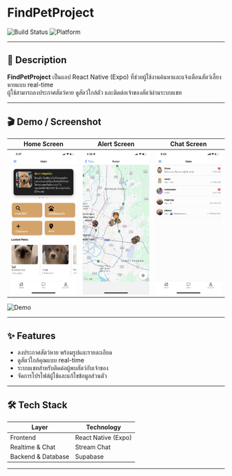 # FindPetProject
![Build Status](https://img.shields.io/badge/build-passing-brightgreen)
![Platform](https://img.shields.io/badge/platform-ReactNative%20%7C%20Expo-lightgrey)

---

## 📖 Description
**FindPetProject** เป็นแอป React Native (Expo) ที่ช่วยผู้ใช้งานค้นหาและแจ้งเตือนสัตว์เลี้ยงหายแบบ real-time  
ผู้ใช้สามารถลงประกาศสัตว์หาย ดูสัตว์ใกล้ตัว และติดต่อเจ้าของสัตว์ผ่านระบบแชท

---

## 🎬 Demo / Screenshot
| Home Screen | Alert Screen | Chat Screen |
|------------|--------------|------------|
| ![Home](./assets/home.jpg) | ![Radar](./assets/radar.jpg) | ![Chat](./assets/chat.jpg) |

![Demo](./assets/playapp.gif)

---

## ✨ Features
- ลงประกาศสัตว์หาย พร้อมรูปและรายละเอียด
- ดูสัตว์ใกล้คุณแบบ real-time
- ระบบแชทสำหรับติดต่อผู้พบสัตว์กับเจ้าของ
- จัดการโปรไฟล์ผู้ใช้และแก้ไขข้อมูลส่วนตัว

---

## 🛠 Tech Stack
| Layer | Technology |
|-------|------------|
| Frontend | React Native (Expo) |
| Realtime & Chat | Stream Chat |
| Backend & Database | Supabase |

---


